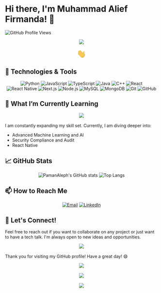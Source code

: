 # Hi there, I'm Muhammad Alief Firmanda! 👋

![GitHub Profile Views](https://komarev.com/ghpvc/?username=PamanAleph&color=green)

<p align="center">
  <img src="https://readme-typing-svg.demolab.com?font=Fira+Code&weight=500&size=25&duration=4000&pause=1000&color=32CD32&center=true&vCenter=true&width=500&height=60&lines=Welcome+to+my+GitHub+profile!;I'm+a+passionate+software+developer.;I+love+building+efficient+and+scalable+applications.;Let's+connect+and+collaborate!">
</p>

<p align="center">
  <img src="https://raw.githubusercontent.com/ABSphreak/ABSphreak/master/gifs/Hi.gif" width="30px">
</p>

## 🔧 Technologies & Tools

<p align="center">
  <img src="https://img.shields.io/badge/Python-3776AB?style=for-the-badge&logo=python&logoColor=white" alt="Python">
  <img src="https://img.shields.io/badge/JavaScript-F7DF1E?style=for-the-badge&logo=javascript&logoColor=black" alt="JavaScript">
  <img src="https://img.shields.io/badge/TypeScript-007ACC?style=for-the-badge&logo=typescript&logoColor=white" alt="TypeScript">
  <img src="https://img.shields.io/badge/Java-007396?style=for-the-badge&logo=java&logoColor=white" alt="Java">
  <img src="https://img.shields.io/badge/C++-00599C?style=for-the-badge&logo=cplusplus&logoColor=white" alt="C++">
  <img src="https://img.shields.io/badge/React-20232A?style=for-the-badge&logo=react&logoColor=61DAFB" alt="React">
  <img src="https://img.shields.io/badge/React_Native-20232A?style=for-the-badge&logo=react&logoColor=61DAFB" alt="React Native">
  <img src="https://img.shields.io/badge/Next.js-000000?style=for-the-badge&logo=nextdotjs&logoColor=white" alt="Next.js">
  <img src="https://img.shields.io/badge/Node.js-339933?style=for-the-badge&logo=nodedotjs&logoColor=white" alt="Node.js">
  <img src="https://img.shields.io/badge/MySQL-4479A1?style=for-the-badge&logo=mysql&logoColor=white" alt="MySQL">
  <img src="https://img.shields.io/badge/MongoDB-47A248?style=for-the-badge&logo=mongodb&logoColor=white" alt="MongoDB">
  <img src="https://img.shields.io/badge/Git-F05032?style=for-the-badge&logo=git&logoColor=white" alt="Git">
  <img src="https://img.shields.io/badge/GitHub-181717?style=for-the-badge&logo=github&logoColor=white" alt="GitHub">
</p>

## 🌱 What I’m Currently Learning

<p align="center">
  <img src="https://media.giphy.com/media/1AGSW2Y3UVMLG/giphy.gif" width="100">
</p>

I am constantly expanding my skill set. Currently, I am diving deeper into:

- Advanced Machine Learning and AI
- Security Compliance and Audit
- React Native

## 📈 GitHub Stats

<p align="center">
  <img src="https://github-readme-stats.vercel.app/api?username=PamanAleph&show_icons=true&theme=radical" alt="PamanAleph's GitHub stats">
  <img src="https://github-readme-stats.vercel.app/api/top-langs/?username=PamanAleph&layout=compact&theme=radical" alt="Top Langs">
</p>

## 📫 How to Reach Me

<p align="center">
  <a href="mailto:aliefbuscode@gmail.com"><img src="https://img.shields.io/badge/Email-D14836?style=for-the-badge&logo=gmail&logoColor=white" alt="Email"></a>
  <a href="https://www.linkedin.com/in/muhammad-alief-firmanda/"><img src="https://img.shields.io/badge/LinkedIn-0077B5?style=for-the-badge&logo=linkedin&logoColor=white" alt="LinkedIn"></a>
</p>

## 🤝 Let's Connect!

Feel free to reach out if you want to collaborate on any project or just want to have a tech talk. I'm always open to new ideas and opportunities.

<p align="center">
  <img src="https://media.giphy.com/media/3o7aCUr3e4dU12s2Gs/giphy.gif" width="100">
</p>

Thank you for visiting my GitHub profile! Have a great day! 😄

<!-- Add more animations and professional effects -->
<p align="center">
  <img src="https://readme-typing-svg.herokuapp.com/?lines=Thank+you+for+visiting+my+profile!;Have+a+great+day!&center=true&size=25&width=800&height=50&duration=4000&color=00FF00">
</p>

<p align="center">
  <img src="https://media.giphy.com/media/dzaUX7CAG0Ihi/giphy.gif" width="100">
</p>

<p align="center">
  <img src="https://media.giphy.com/media/JpKVyT9kGR8Eg/giphy.gif" width="100">
</p>

